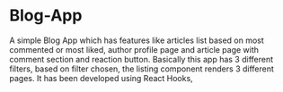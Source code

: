 # Blog-App
A simple Blog App which has features like articles list based on most commented or most liked, author profile page and article page with comment section and reaction button. Basically this app has 3 different filters, based on filter chosen, the listing component renders 3 different pages. It has been developed using React Hooks,  
